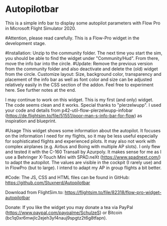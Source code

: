 # Autopilotbar
This is a simple info bar to display some autopilot parameters with Flow Pro in Microsoft Flight Simulator 2020.

#Attention, please read carefully.
This is a Flow-Pro widget in the development stage. 

#Installation:
Unzip to the community folder. The next time you start the sim, you should be able to find the widget under "Community/Hud". From there, move the info bar into the circle.
#Update:
Remove the previous version from the community folder and also deactivate and delete the (old) widget from the circle.
Customize layout: Size, background color, transparency and placement of the info bar as well as font color and size can be adjusted relatively easily in the CSS section of the addon. Feel free to experiment here. See further notes at the end.

I may continue to work on this widget. This is my first (and only) widget. The code seems clean and it works.
Special thanks to "plerzelwupp". I used your code and details from p42-util-flow-plerzelwupp-infobar (https://de.flightsim.to/file/51551/poor-man-s-info-bar-for-flow) as inspiration and blueprint.

#Usage
This widget shows some information about the autopilot. It focuses on the information I need for my flights, so it may be less useful especially for sophisticated flights and experienced pilots. It may also not work with complex airplanes (e.g. Airbus and Boing with multiple AP slots). I only flew and tested it with the C-160 Transall by Azurpoly.
It makes sense for me as I use a Behringer X-Touch Mini with SPAD.neXt (https://www.spadnext.com/) to adapt the autopilot. The values are visible in the cockpit (I rarely use) and in FlowPro (but to large).
I intend to adapt my AP in group flights a bit better.

#Code:
The JS, CSS and HTML files can be found in GitHub: https://github.com/Stuxnerd/Autopilotbar

Download from FlightSim.to:  https://flightsim.to/file/82318/flow-pro-widget-autopilotbar

Donate:
If you like the widget you may donate a tea via PayPal (https://www.paypal.com/paypalme/SchulzeS) or Bitcoin (bc1q0xr6mwjlc2ejeh3yf4nauj9spgtz2t6g8tfapn).